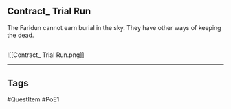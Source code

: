 ## Contract_ Trial Run
The Faridun cannot earn burial in the sky.
They have other ways of keeping the dead.
## 
![[Contract_ Trial Run.png]]

---
## Tags
#QuestItem
#PoE1